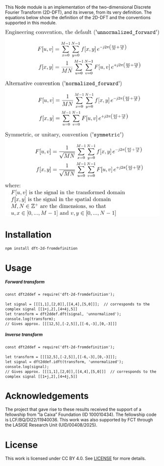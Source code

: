 This Node module is an implementation of the two-dimensional Discrete Fourier Transform (2D-DFT), and its inverse, from its very definition. The equations below show the definition of the 2D-DFT and the conventions supported in this module.

<img src="./Transform_equations_2D_DFT.svg" alt="correctness" style="zoom:150%;" />

# Installation

`npm install dft-2d-fromdefinition`



# Usage

##### Forward transform

```
const dft2ddef = require('dft-2d-fromdefinition');

let signal = [[[1,1],[2,0]],[[4,4],[5,0]]];  // corresponds to the complex signal [[1+j,2],[4+4j,5]]
let transform = dft2ddef.dft(signal, 'unnormalized');
console.log(transform);
// Gives approx. [[[12,5],[-2,5]],[[-6,-3],[0,-3]]]
```

##### Inverse transform

```
const dft2ddef = require('dft-2d-fromdefinition');

let transform = [[[12,5],[-2,5]],[[-6,-3],[0,-3]]];
let signal = dft2ddef.idft(transform, 'unnormalized');
console.log(signal);
// Gives approx. [[[1,1],[2,0]],[[4,4],[5,0]]]  // corresponds to the complex signal [[1+j,2],[4+4j,5]]
```



# Acknowledgements

The project that gave rise to these results received the support of a fellowship from ”la Caixa” Foundation (ID 100010434). The fellowship code is LCF/BQ/DI22/11940036. This work was also supported by FCT through the LASIGE Research Unit (UID/00408/2025).



# License

This work is licensed under CC BY 4.0. See [LICENSE](LICENSE) for more details.